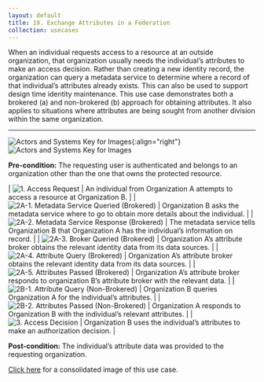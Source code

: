 ```yaml
---
layout: default
title: 19. Exchange Attributes in a Federation
collection: usecases
---
```


When an individual requests access to a resource at an outside organization, that organization usually needs the individual’s attributes to make an access decision. Rather than creating a new identity record, the organization can query a metadata service to determine where a record of that individual’s attributes already exists. This can also be used to support design time identity maintenance.
This use case demonstrates both a brokered (a) and non-brokered (b) approach for obtaining attributes. It also applies to situations where attributes are being sought from another division within the same organization.

---

![Actors and Systems Key for Images](../../img/usecases/exchangelabel.png){:align="right"}
![Actors and Systems Key for Images](../../img/usecases/exchangekey.png)

**Pre-condition:** The requesting user is authenticated and belongs to an organization other than the one that owns the protected resource.

| ![1. Access Request](../../img/usecases/exchange1.png)  | An individual from Organization A attempts to access a resource at Organization B. |
| ![2A-1. Metadata Service Queried (Brokered)](../../img/usecases/exchange2.png)  | Organization B asks the metadata service where to go to obtain more details about the individual. |
| ![2A-2. Metadata Service Response (Brokered)](../../img/usecases/exchange3.png)  | The metadata service tells Organization B that Organization A has the individual’s information on record. |
| ![2A-3. Broker Queried (Brokered)](../../img/usecases/exchange4.png)  | Organization A’s attribute broker obtains the relevant identity data from its data sources. |
| ![2A-4. Attribute Query (Brokered)](../../img/usecases/exchange5.png)  | Organization A’s attribute broker obtains the relevant identity data from its data sources. |
| ![2A-5. Attributes Passed (Brokered)](../../img/usecases/exchange6.png)  | Organization A’s attribute broker responds to organization B’s attribute broker with the relevant data. |
| ![2B-1. Attribute Query (Non-Brokered)](../../img/usecases/exchange7.png)  | Organization B queries Organization A for the individual’s attributes. |
| ![2B-2. Attributes Passed (Non-Brokered)](../../img/usecases/exchange8.png)  | Organization A responds to Organization B with the individual’s relevant attributes. |
| ![3. Access Decision](../../img/usecases/exchange9.png)  | Organization B uses the individual’s attributes to make an authorization decision.  |

**Post-condition:** The individual’s attribute data was provided to the requesting organization.

[Click here](../../img/ExchangeAttributes.png) for a consolidated image of this use case.
